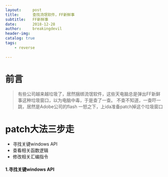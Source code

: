 ```yaml
---
layout:     post
title:      查找流氓软件，FF新鲜事
subtitle:   FF新鲜事
date:       2018-12-28
author:     breakingdevil
header-img: 
catalog: true
tags:
    - reverse
    
---
```


# 前言

> 有些公司越来越垃圾了，居然捆绑流氓软件，这些天电脑总是弹出FF新鲜事这种垃圾窗口，以为电脑中毒，于是查了一查。
> 不查不知道，一查吓一跳，居然是Adobe公司的flash
> 一怒之下，上ida准备patch掉这个垃圾窗口



# patch大法三步走

- 寻找关键windows API
- 查看相关函数逻辑
- 修改相关汇编指令

#### 1.寻找关键windows API

